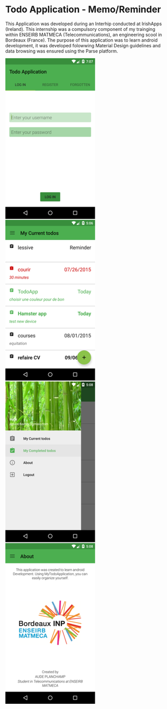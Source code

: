# Todo Application - Memo/Reminder

This Application was developed during an Interhip conducted at IrishApps (Ireland). This internship was a compulsory component of my trainging within ENSEIRB MATMECA (Telecommunications), an engineering scool in Bordeaux (France). 
The purpose of this application was to learn android development, it was developed folowwing Material Design guidelines and data browsing was ensured using the Parse platform. 


<div>
  <img src ="https://raw.githubusercontent.com/aplanchamp/todoApplication/master/ScreenVersion2/login2.png" width="280"     height="500"/>
  <img src ="https://raw.githubusercontent.com/aplanchamp/todoApplication/master/ScreenVersion2/My_current_todos.png" width="280" height="500"/>
  <img src ="https://raw.githubusercontent.com/aplanchamp/todoApplication/master/ScreenVersion2/navigation_drawer.png" width="280" height="500"/>
    <img src ="https://raw.githubusercontent.com/aplanchamp/todoApplication/master/ScreenVersion2/about.png" width="280" height="500"/>
</div>


